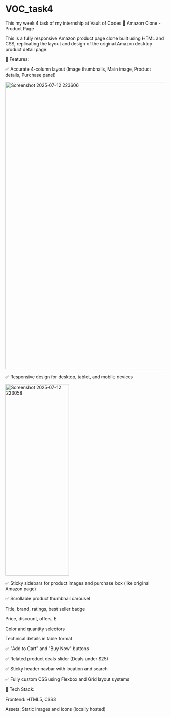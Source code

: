 # VOC_task4
This my  week 4 task of my internship at Vault of Codes
🛒 Amazon Clone - Product Page

This is a fully responsive Amazon product page clone built using HTML and CSS, replicating the layout and design of the original Amazon desktop product detail page.

🔧 Features:

✅ Accurate 4-column layout (Image thumbnails, Main image, Product details, Purchase panel)

<img width="1200" height="900" alt="Screenshot 2025-07-12 223606" src="https://github.com/user-attachments/assets/9beb28d0-c2d9-4c14-8f48-f4f0a9d6ef17" />

✅ Responsive design for desktop, tablet, and mobile devices

<img width="200" height="600" alt="Screenshot 2025-07-12 223058" src="https://github.com/user-attachments/assets/030da9b2-f13b-4417-b1cb-77f49d861c9d" />




✅ Sticky sidebars for product images and purchase box (like original Amazon page)


✅ Scrollable product thumbnail carousel



Title, brand, ratings, best seller badge

Price, discount, offers, E

Color and quantity selectors

Technical details in table format


✅ "Add to Cart" and "Buy Now" buttons

✅ Related product deals slider (Deals under $25)

✅ Sticky header navbar with location and search

✅ Fully custom CSS using Flexbox and Grid layout systems


📁 Tech Stack:

Frontend: HTML5, CSS3

Assets: Static images and icons (locally hosted)
